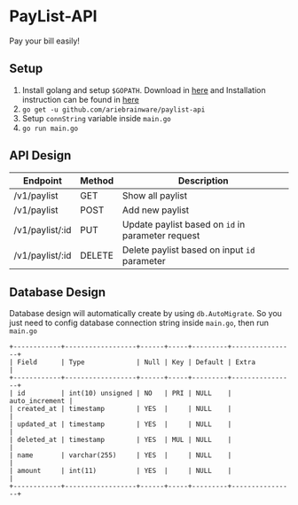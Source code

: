 # PayList-API

Pay your bill easily!

## Setup 

1. Install golang and setup `$GOPATH`. Download in [here](#https://golang.org/dl/) and Installation instruction can be found in [here](#https://golang.org/doc/install)
2. `go get -u github.com/ariebrainware/paylist-api`
3. Setup `connString`  variable inside `main.go`
4. `go run main.go`

## API Design

| Endpoint        | Method | Description                                       |
| --------------- | ------ | ------------------------------------------------- |
| /v1/paylist     | GET    | Show all paylist                                  |
| /v1/paylist     | POST   | Add new paylist                                   |
| /v1/paylist/:id | PUT    | Update paylist based on `id` in parameter request |
| /v1/paylist/:id | DELETE | Delete paylist based on input `id` parameter      |


## Database Design

Database design will automatically create by using `db.AutoMigrate`. So you just need to config database connection string inside `main.go`, then run `main.go`

```
+------------+------------------+------+-----+---------+----------------+
| Field      | Type             | Null | Key | Default | Extra          |
+------------+------------------+------+-----+---------+----------------+
| id         | int(10) unsigned | NO   | PRI | NULL    | auto_increment |
| created_at | timestamp        | YES  |     | NULL    |                |
| updated_at | timestamp        | YES  |     | NULL    |                |
| deleted_at | timestamp        | YES  | MUL | NULL    |                |
| name       | varchar(255)     | YES  |     | NULL    |                |
| amount     | int(11)          | YES  |     | NULL    |                |
+------------+------------------+------+-----+---------+----------------+
```